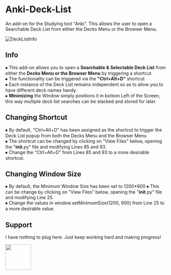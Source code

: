 # Anki-Deck-List
An add-on for the Studying tool "Anki". This allows the user to open a Searchable Deck List from either the Decks Menu or the Browser Menu.

![DeckListInfo](https://github.com/user-attachments/assets/5ce8ca44-03fe-4594-9dbe-867e75ed7f53)

## Info
⦁ This add-on allows you to open a <strong>Searchable & Selectable Deck List</strong> from either the <strong>Decks Menu or the Browser Menu</strong> by triggering a shortcut.  
⦁ The functionality can be triggered via the <strong>"Ctrl+Alt+D"</strong> shortcut  
⦁ Each instance of the Deck List remains independent so as to allow you to have different deck names handy.   
⦁ <strong>Minimizing</strong> the Window simply positions it in bottom Left of the Screen, this way multiple deck list searches can be stacked and stored for later.  

## Changing Shortcut
⦁ By default, "Ctrl+Alt+D" has been assigned as the shortcut to trigger the Deck List popup from both the Decks Menu and the Browser Menu  
⦁ The shortcut can be changed by clicking on "View Files" below, opening the "__init__.py" file and modifying Lines 85 and 93.  
⦁ Change the "Ctrl+Alt+D" from Lines 85 and 93 to a more desirable shortcut.  

## Changing Window Size
⦁ By default, the Minimum Window Size has been set to 1200*900
⦁ This can be change by clicking on "View Files" below, opening the "__init__.py" file and modifying Line 25.  
⦁ Change the values in window.setMinimumSize(1200, 900) from Line 25 to a more desirable value. 

## Support
I have nothing to plug here. Just keep working hard and making progress!  

<img src="https://github.com/user-attachments/assets/d19c0b80-c5b3-4180-bdca-cb645edcd1ad" height="80" />
